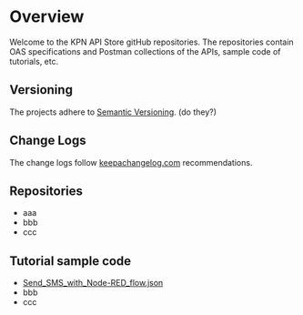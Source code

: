 # Overview

Welcome to the KPN API Store gitHub repositories. The repositories contain OAS specifications and Postman collections of the APIs, sample code of tutorials, etc.

## Versioning

The projects adhere to [Semantic Versioning](https://semver.org/). (do they?)


## Change Logs

The change logs follow [keepachangelog.com](https://keepachangelog.com/) recommendations.

## Repositories

- aaa
- bbb
- ccc

## Tutorial sample code

- [Send_SMS_with_Node-RED_flow.json](https://github.com/kpnapistore/SMS-KPN/tree/master/Tutorial_code_samples)
- bbb
- ccc

